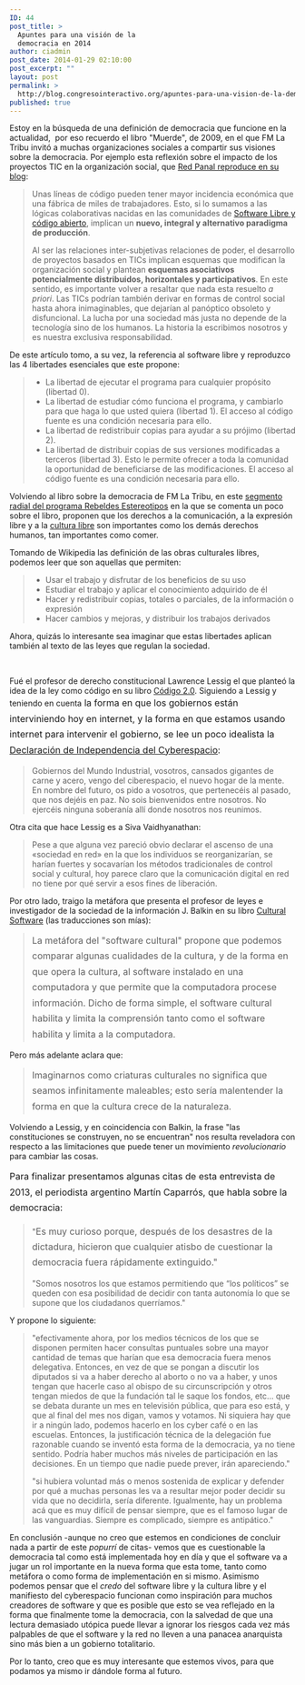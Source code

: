```yaml
---
ID: 44
post_title: >
  Apuntes para una visión de la
  democracia en 2014
author: ciadmin
post_date: 2014-01-29 02:10:00
post_excerpt: ""
layout: post
permalink: >
  http://blog.congresointeractivo.org/apuntes-para-una-vision-de-la-democracia-en-2014/
published: true
---
```

Estoy en la búsqueda de una definición de democracia que funcione en la actualidad,  por eso recuerdo el libro "Muerde", de 2009, en el que FM La Tribu invitó a muchas organizaciones sociales a compartir sus visiones sobre la democracia. Por ejemplo esta reflexión sobre el impacto de los proyectos TIC en la organización social, que <a href="http://blog.redpanal.org/2009/06/18/debate-tecnologico/">Red Panal reproduce en su blog</a>:
<blockquote>Unas líneas de código pueden tener mayor incidencia económica que una fábrica de miles de trabajadores. Esto, si lo sumamos a las lógicas colaborativas nacidas en las comunidades de <a title="Software libre" href="http://www.gnu.org/philosophy/free-sw.es.html" target="_blank">Software Libre y código abierto</a>, implican un <strong>nuevo, integral y alternativo paradigma de producción</strong>.

Al ser las relaciones inter-subjetivas relaciones de poder, el desarrollo de proyectos basados en TICs implican esquemas que modifican la organización social y plantean <strong>esquemas asociativos potencialmente distribuidos, horizontales y participativos</strong>. En este sentido, es importante volver a resaltar que nada esta resuelto <em>a priori</em>. Las TICs podrían también derivar en formas de control social hasta ahora inimaginables, que dejarían al panóptico obsoleto y disfuncional. La lucha por una sociedad más justa no depende de la tecnología sino de los humanos. La historia la escribimos nosotros y es nuestra exclusiva responsabilidad.</blockquote>
De este artículo tomo, a su vez, la referencia al software libre y reproduzco las 4 libertades esenciales que este propone:
<blockquote>
<ul>
	<li>La libertad de ejecutar el programa para cualquier propósito (libertad 0).</li>
	<li>La libertad de estudiar cómo funciona el programa, y cambiarlo para que haga lo que usted quiera (libertad 1). El acceso al código fuente es una condición necesaria para ello.</li>
	<li>La libertad de redistribuir copias para ayudar a su prójimo (libertad 2).</li>
	<li>La libertad de distribuir copias de sus versiones modificadas a terceros (libertad 3). Esto le permite ofrecer a toda la comunidad la oportunidad de beneficiarse de las modificaciones. El acceso al código fuente es una condición necesaria para ello.</li>
</ul>
</blockquote>
Volviendo al libro sobre la democracia de FM La Tribu, en este <a href="http://rebeldes.org.ar/2009/07/12/programa-11-de-julio-de-2009/">segmento radial del programa Rebeldes Estereotipos</a> en la que se comenta un poco sobre el libro, proponen que los derechos a la comunicación, a la expresión libre y a la <a href="https://es.wikipedia.org/wiki/Cultura_libre">cultura libre</a> son importantes como los demás derechos humanos, tan importantes como comer.

Tomando de Wikipedia las definición de las obras culturales libres, podemos leer que son aquellas que permiten:
<blockquote>
<ul>
	<li>Usar el trabajo y disfrutar de los beneficios de su uso</li>
	<li>Estudiar el trabajo y aplicar el conocimiento adquirido de él</li>
	<li>Hacer y redistribuir copias, totales o parciales, de la información o expresión</li>
	<li>Hacer cambios y mejoras, y distribuir los trabajos derivados</li>
</ul>
</blockquote>
Ahora, quizás lo interesante sea imaginar que estas libertades aplican también al texto de las leyes que regulan la sociedad.

&nbsp;

Fué el profesor de derecho constitucional Lawrence Lessig el que planteó la idea de la ley como código en su libro <a href="http://traficantes.net/libros/el-codigo-20">Código 2.0</a>. Siguiendo a Lessig y teniendo en cuenta<span style="line-height: 1.714285714; font-size: 1rem;"> la forma en que los gobiernos están interviniendo hoy en internet, y la forma en que estamos usando internet para intervenir el gobierno, se lee un poco idealista la </span><a style="line-height: 1.714285714; font-size: 1rem;" href="http://biblioweb.sindominio.net/telematica/manif_barlow.html">Declaración de Independencia del Cyberespacio</a><span style="line-height: 1.714285714; font-size: 1rem;">:</span>
<blockquote>Gobiernos del Mundo Industrial, vosotros, cansados gigantes de carne y acero, vengo del ciberespacio, el nuevo hogar de la mente. En nombre del futuro, os pido a vosotros, que pertenecéis al pasado, que nos dejéis en paz. No sois bienvenidos entre nosotros. No ejercéis ninguna soberanía allí donde nosotros nos reunimos.</blockquote>
Otra cita que hace Lessig es a Siva Vaidhyanathan:
<blockquote>Pese a que alguna vez pareció obvio declarar el ascenso de una «sociedad en red» en la que los individuos se reorganizarían, se harían fuertes y socavarían los métodos tradicionales de control social y cultural, hoy parece claro que la comunicación digital en red no tiene por qué servir a esos fines de liberación.</blockquote>
Por otro lado, traigo la metáfora que presenta el profesor de leyes e investigador de la sociedad de la información J. Balkin en su libro <a href="http://www.yale.edu/lawweb/jbalkin/cs/cultural_software_chapter1.htm">Cultural Software</a> (las traducciones son mías):
<blockquote><span style="line-height: 1.714285714; font-size: 1rem;">La metáfora del "software cultural" propone que podemos comparar algunas cualidades de la cultura, y de la forma en que opera la cultura, al software instalado en una computadora y que permite que la computadora procese información. Dicho de forma simple, el software cultural habilita y limita la comprensión tanto como el software habilita y limita a la computadora.</span></blockquote>
Pero más adelante aclara que:
<blockquote><span style="line-height: 1.714285714; font-size: 1rem;">Imaginarnos como criaturas culturales no significa que seamos infinitamente maleables; esto sería malentender la forma en que la cultura crece de la naturaleza.</span></blockquote>
Volviendo a Lessig, y en coincidencia con Balkin, la frase "las constituciones se construyen, no se encuentran" nos resulta reveladora con respecto a las limitaciones que puede tener un movimiento <em>revolucionario</em> para cambiar las cosas.

<span style="line-height: 1.714285714; font-size: 1rem;">Para finalizar presentamos algunas citas de esta entrevista de 2013, el periodista argentino Martín Caparrós, que habla sobre la democracia:</span>
<blockquote>"<span style="line-height: 1.714285714; font-size: 1rem;">Es muy curioso porque, después de los desastres de la dictadura, hicieron que cualquier atisbo de cuestionar la democracia fuera rápidamente extinguido."</span>

"Somos nosotros los que estamos permitiendo que “los políticos” se queden con esa posibilidad de decidir con tanta autonomía lo que se supone que los ciudadanos querríamos."</blockquote>
Y propone lo siguiente:
<blockquote>"efectivamente ahora, por los medios técnicos de los que se disponen permiten hacer consultas puntuales sobre una mayor cantidad de temas que harían que esa democracia fuera menos delegativa. Entonces, en vez de que se pongan a discutir los diputados si va a haber derecho al aborto o no va a haber, y unos tengan que hacerle caso al obispo de su circunscripción y otros tengan miedos de que la fundación tal le saque los fondos, etc… que se debata durante un mes en televisión pública, que para eso está, y que al final del mes nos digan, vamos y votamos. Ni siquiera hay que ir a ningún lado, podemos hacerlo en los cyber café o en las escuelas. Entonces, la justificación técnica de la delegación fue razonable cuando se inventó esta forma de la democracia, ya no tiene sentido. Podría haber muchos más niveles de participación en las decisiones. En un tiempo que nadie puede prever, irán apareciendo."

"si hubiera voluntad más o menos sostenida de explicar y defender por qué a muchas personas les va a resultar mejor poder decidir su vida que no decidirla, sería diferente. Igualmente, hay un problema acá que es muy difícil de pensar siempre, que es el famoso lugar de las vanguardias. Siempre es complicado, siempre es antipático."</blockquote>
En conclusión -aunque no creo que estemos en condiciones de concluir nada a partir de este <em>popurrí</em> de citas- vemos que es cuestionable la democracia tal como está implementada hoy en día y que el software va a jugar un rol importante en la nueva forma que esta tome, tanto como metáfora o como forma de implementación en si mismo. Asimismo podemos pensar que el <em>credo</em> del software libre y la cultura libre y el manifiesto del cyberespacio funcionan como inspiración para muchos creadores de software y que es posible que esto se vea reflejado en la forma que finalmente tome la democracia, con la salvedad de que una lectura demasiado utópica puede llevar a ignorar los riesgos cada vez más palpables de que el software y la red no lleven a una panacea anarquista sino más bien a un gobierno totalitario.

Por lo tanto, creo que es muy interesante que estemos vivos, para que podamos ya mismo ir dándole forma al futuro.